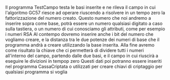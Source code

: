 Il programma TestCampo testa le basi inserite e ne rileva il campo in cui l'algoritmo GC57 riesce ad operare riuscendo a risolvere in un tempo zero la fattorizzazione del numero creato.
Questo numero che noi andremo a inserire sopra come base, potrà essere un numero qualsiasi digitato a caso sulla tastiera, o un numero di cui conosciamo gli attributi, come per esempio i numeri RSA
Al contempo dovremo inserire anche i bit del numero che vogliamo creare, e la distanza tra le due potenze dei numeri di base che il programma andrà a creare utilizzando la base inserita.
Alla fine avremo come risultato la chiave che ci permetterà di dividere tutti i numeri all'interno del campo, partendo dalle due basi, e il campo in cui riuscirà a eseguire le divizioni in tempop zero
Questi dati poi potranno essere inseriti nel programma CassaCriptata o utilizzati per creare chiavi  di criptaggio per qualsiasi programma si voglia
